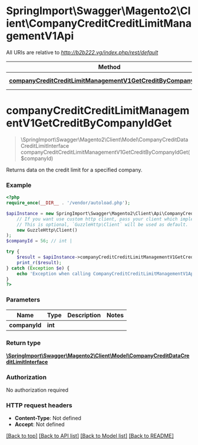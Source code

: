 # SpringImport\Swagger\Magento2\Client\CompanyCreditCreditLimitManagementV1Api

All URIs are relative to *http://b2b222.vg/index.php/rest/default*

Method | HTTP request | Description
------------- | ------------- | -------------
[**companyCreditCreditLimitManagementV1GetCreditByCompanyIdGet**](CompanyCreditCreditLimitManagementV1Api.md#companyCreditCreditLimitManagementV1GetCreditByCompanyIdGet) | **GET** /V1/companyCredits/company/{companyId} | 


# **companyCreditCreditLimitManagementV1GetCreditByCompanyIdGet**
> \SpringImport\Swagger\Magento2\Client\Model\CompanyCreditDataCreditLimitInterface companyCreditCreditLimitManagementV1GetCreditByCompanyIdGet($companyId)



Returns data on the credit limit for a specified company.

### Example
```php
<?php
require_once(__DIR__ . '/vendor/autoload.php');

$apiInstance = new SpringImport\Swagger\Magento2\Client\Api\CompanyCreditCreditLimitManagementV1Api(
    // If you want use custom http client, pass your client which implements `GuzzleHttp\ClientInterface`.
    // This is optional, `GuzzleHttp\Client` will be used as default.
    new GuzzleHttp\Client()
);
$companyId = 56; // int | 

try {
    $result = $apiInstance->companyCreditCreditLimitManagementV1GetCreditByCompanyIdGet($companyId);
    print_r($result);
} catch (Exception $e) {
    echo 'Exception when calling CompanyCreditCreditLimitManagementV1Api->companyCreditCreditLimitManagementV1GetCreditByCompanyIdGet: ', $e->getMessage(), PHP_EOL;
}
?>
```

### Parameters

Name | Type | Description  | Notes
------------- | ------------- | ------------- | -------------
 **companyId** | **int**|  |

### Return type

[**\SpringImport\Swagger\Magento2\Client\Model\CompanyCreditDataCreditLimitInterface**](../Model/CompanyCreditDataCreditLimitInterface.md)

### Authorization

No authorization required

### HTTP request headers

 - **Content-Type**: Not defined
 - **Accept**: Not defined

[[Back to top]](#) [[Back to API list]](../../README.md#documentation-for-api-endpoints) [[Back to Model list]](../../README.md#documentation-for-models) [[Back to README]](../../README.md)

